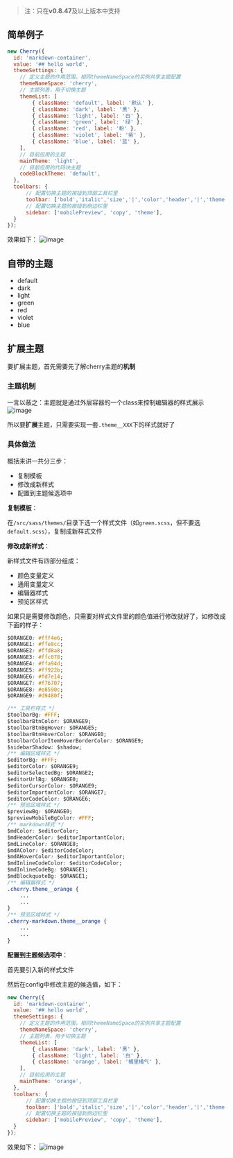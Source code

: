 > 注：只在**v0.8.47**及以上版本中支持

## 简单例子
``` javascript
new Cherry({
  id: 'markdown-container', 
  value: '## hello world', 
  themeSettings: {
    // 定义主题的作用范围，相同themeNameSpace的实例共享主题配置
    themeNameSpace: 'cherry',
    // 主题列表，用于切换主题
    themeList: [
        { className: 'default', label: '默认' },
        { className: 'dark', label: '黑' },
        { className: 'light', label: '白' },
        { className: 'green', label: '绿' },
        { className: 'red', label: '粉' },
        { className: 'violet', label: '紫' },
        { className: 'blue', label: '蓝' },
    ],
    // 目前应用的主题
    mainTheme: 'light',
    // 目前应用的代码块主题
    codeBlockTheme: 'default',
  },
  toolbars: {
      // 配置切换主题的按钮到顶部工具栏里
      toolbar: ['bold','italic','size','|','color','header','|','theme'],
      // 配置切换主题的按钮到侧边栏里
      sidebar: ['mobilePreview', 'copy', 'theme'],
  }
});
```

效果如下：
![image](https://github.com/Tencent/cherry-markdown/assets/998441/d1083c99-cb68-4486-bbf3-db54ce835005)


## 自带的主题
- default 
- dark 
- light 
- green 
- red 
- violet 
- blue 

## 扩展主题

要扩展主题，首先需要先了解cherry主题的**机制**

### 主题机制

一言以蔽之：主题就是通过外层容器的一个class来控制编辑器的样式展示
![image](https://github.com/Tencent/cherry-markdown/assets/998441/9c4a7457-ddd7-4130-892c-fd9fd2736bf1)


所以要**扩展**主题，只需要实现一套`.theme__XXX`下的样式就好了

### 具体做法

概括来讲一共分三步：
- 复制模板
- 修改成新样式
- 配置到主题候选项中


**复制模板**：

在`/src/sass/themes/`目录下选一个样式文件（如`green.scss`，但不要选`default.scss`），复制成新样式文件


**修改成新样式**：

新样式文件有四部分组成：
- 颜色变量定义
- 通用变量定义
- 编辑器样式
- 预览区样式

如果只是需要修改颜色，只需要对样式文件里的颜色值进行修改就好了，如修改成下面的样子：
```css
$ORANGE0: #fff4e6;
$ORANGE1: #ffe8cc;
$ORANGE2: #ffd8a8;
$ORANGE3: #ffc078;
$ORANGE4: #ffa94d;
$ORANGE5: #ff922b;
$ORANGE6: #fd7e14;
$ORANGE7: #f76707;
$ORANGE8: #e8590c;
$ORANGE9: #d9480f;

/** 工具栏样式 */
$toolbarBg: #FFF;
$toolbarBtnColor: $ORANGE9;
$toolbarBtnBgHover: $ORANGE5;
$toolbarBtnHoverColor: $ORANGE0;
$toolbarColorItemHoverBorderColor: $ORANGE9;
$sidebarShadow: $shadow;
/** 编辑区域样式 */
$editorBg: #FFF;
$editorColor: $ORANGE9;
$editorSelectedBg: $ORANGE2;
$editorUrlBg: $ORANGE0;
$editorCursorColor: $ORANGE9;
$editorImportantColor: $ORANGE7;
$editorCodeColor: $ORANGE6;
/** 预览区域样式 */
$previewBg: $ORANGE0;
$previewMobileBgColor: #FFF;
/** markdown样式 */
$mdColor: $editorColor;
$mdHeaderColor: $editorImportantColor;
$mdLineColor: $ORANGE8;
$mdAColor: $editorCodeColor;
$mdAHoverColor: $editorImportantColor;
$mdInlineCodeColor: $editorCodeColor;
$mdInlineCodeBg: $ORANGE1;
$mdBlockquoteBg: $ORANGE1;
/** 编辑器样式 */
.cherry.theme__orange {
    ...
    ...
}
/** 预览区域样式 */
.cherry-markdown.theme__orange {
    ...
    ...
}
```

**配置到主题候选项中**：

首先要引入新的样式文件

然后在config中修改主题的候选值，如下：
```javascript
new Cherry({
  id: 'markdown-container', 
  value: '## hello world', 
  themeSettings: {
    // 定义主题的作用范围，相同themeNameSpace的实例共享主题配置
    themeNameSpace: 'cherry',
    // 主题列表，用于切换主题
    themeList: [
        { className: 'dark', label: '黑' },
        { className: 'light', label: '白' },
        { className: 'orange', label: '橘里橘气' },
    ],
    // 目前应用的主题
    mainTheme: 'orange',
  },
  toolbars: {
      // 配置切换主题的按钮到顶部工具栏里
      toolbar: ['bold','italic','size','|','color','header','|','theme'],
      // 配置切换主题的按钮到侧边栏里
      sidebar: ['mobilePreview', 'copy', 'theme'],
  }
});
```

效果如下：
![image](https://github.com/Tencent/cherry-markdown/assets/998441/9c7036d9-61be-44e7-b829-0e524725c263)
